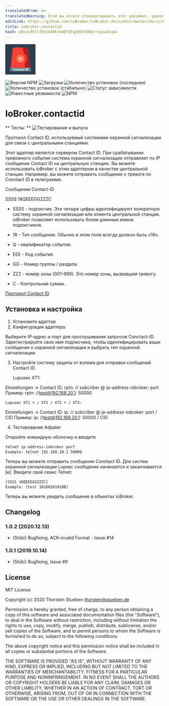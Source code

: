 ```yaml
---
translatedFrom: en
translatedWarning: Если вы хотите отредактировать этот документ, удалите поле «translationFrom», в противном случае этот документ будет снова автоматически переведен
editLink: https://github.com/ioBroker/ioBroker.docs/edit/master/docs/ru/adapterref/iobroker.contactid/README.md
title: ioBroker.contactid
hash: oBxuLRhlt78n2XXNk74mEFQfg20OY49N3c+cguw4iq4=
---
```

![Логотип](../../../en/adapterref/iobroker.contactid/admin/contactid.png)

![Версия NPM](http://img.shields.io/npm/v/iobroker.contactid.svg)
![Загрузки](https://img.shields.io/npm/dm/iobroker.contactid.svg)
![Количество установок (последнее)](http://iobroker.live/badges/contactid-installed.svg)
![Количество установок (стабильно)](http://iobroker.live/badges/contactid-stable.svg)
![Статус зависимости](https://img.shields.io/david/schmupu/iobroker.contactid.svg)
![Известные уязвимости](https://snyk.io/test/github/schmupu/ioBroker.contactid/badge.svg)
![NPM](https://nodei.co/npm/iobroker.contactid.png?downloads=true)

# IoBroker.contactid
** Тесты: ** ![Тестирование и выпуск](https://github.com/schmupu/ioBroker.contactid/workflows/Test%20and%20Release/badge.svg)

Протокол Contact ID, используемый системами охранной сигнализации для связи с центральными станциями.

Этот адаптер является сервером Contact ID. При срабатывании тревожного события система охранной сигнализации отправляет по IP сообщение Contact ID на центральную станцию.
Вы можете использовать ioBroker с этим адаптером в качестве центральной станции. Например. вы можете отправить сообщение о тревоге по Conntact ID в телеграмме.

Сообщение Contact-ID

  SSSS 18QEEEGGZZZC

  * SSSS - подписчик. Эти четыре цифры идентифицируют конкретную систему охранной сигнализации или клиента центральной станции. ioBroker позволяет использовать более длинные имена подписчиков.

  * 18 - Тип сообщения. Обычно в этом поле всегда должно быть «18».
  * Q - квалификатор события.
  * EEE - Код события.
  * GG - Номер группы / раздела.
  * ZZZ - номер зоны (001-999). Это номер зоны, вызвавшей тревогу.
  * C - Контрольная сумма.

[Протокол Contact ID](http://www.technoimport.com.co/Producto/pdfs/ADEMCO%20-%20DC05_Contact_ID.pdf)

## Установка и настройка
1. Установите адаптер
2. Конфигурация адаптера:

Выберите IP-адрес и порт для прослушивания запросов Conctact-ID.
Зарегистрируйте свое имя подписчика, чтобы идентифицировать ваши сообщения о охранной сигнализации и выбрать тип охранной сигнализации.

3. Настройте систему защиты от взлома для отправки сообщений Contact ID.

    Lupusec XT1:

Einstellungen -> Contact ID: rptn: // subcriber @ ip-address-iobroker: port Пример: rptn: //test@192.168.20.1: 50000

    Lupusec XT1 + / XT2 / XT2 + / XT3:

Einstellungen -> Contact ID: ip: // subcriber @ ip-address-iobroker: port / CID Пример: ip: //test@192.168.20.1: 50000 / CID

4. Тестирование Adpater

  Откройте командную оболочку и введите

```
telnet ip-address-iobroker port
Example: telnet 192.168.20.1 50000

```

Теперь вы можете отправить сообщение Conntact ID. Для систем охранной сигнализации Lupsec сообщение начинается и заканчивается [и]. Введите свой сеанс Telnet:

```
[SSSS 18QEEEGGZZZC]
Example: [test 18160201010B]
```

  Теперь вы можете увидеть сообщение в объектах ioBroker.

## Changelog

### 1.0.2 (2020.12.13)
* (Stübi) Bugfixing, ACK-invalid Format - Issue #14 

### 1.0.1 (2019.10.14)
* (Stübi) Bugfixing, Issue #9

## License
MIT License

Copyright (c) 2020 Thorsten Stueben <thorsten@stueben.de>

Permission is hereby granted, free of charge, to any person obtaining a copy
of this software and associated documentation files (the "Software"), to deal
in the Software without restriction, including without limitation the rights
to use, copy, modify, merge, publish, distribute, sublicense, and/or sell
copies of the Software, and to permit persons to whom the Software is
furnished to do so, subject to the following conditions:

The above copyright notice and this permission notice shall be included in all
copies or substantial portions of the Software.

THE SOFTWARE IS PROVIDED "AS IS", WITHOUT WARRANTY OF ANY KIND, EXPRESS OR
IMPLIED, INCLUDING BUT NOT LIMITED TO THE WARRANTIES OF MERCHANTABILITY,
FITNESS FOR A PARTICULAR PURPOSE AND NONINFRINGEMENT. IN NO EVENT SHALL THE
AUTHORS OR COPYRIGHT HOLDERS BE LIABLE FOR ANY CLAIM, DAMAGES OR OTHER
LIABILITY, WHETHER IN AN ACTION OF CONTRACT, TORT OR OTHERWISE, ARISING FROM,
OUT OF OR IN CONNECTION WITH THE SOFTWARE OR THE USE OR OTHER DEALINGS IN THE
SOFTWARE.